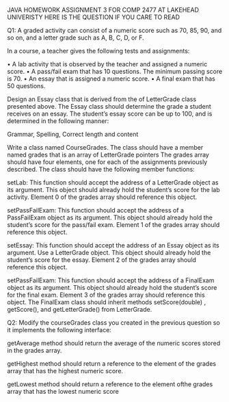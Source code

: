 JAVA HOMEWORK ASSIGNMENT 3 FOR COMP 2477 AT LAKEHEAD UNIVERISTY HERE IS THE QUESTION IF YOU CARE TO READ

Q1: A graded activity can consist of a numeric score such as 70, 85, 90, and so on, and a letter grade such as A, B, C, D, or F.

In a course, a teacher gives the following tests and assignments:

• A lab activity that is observed by the teacher and assigned a numeric score.
• A pass/fail exam that has 10 questions. The minimum passing score is 70.
• An essay that is assigned a numeric score.
• A final exam that has 50 questions.

Design an Essay class that is derived from the of LetterGrade class presented above. The Essay class should determine the grade a student receives on an essay. 
The student’s essay score can be up to 100, and is determined in the following manner:

Grammar, Spelling, Correct length and content

Write a class named CourseGrades. The class should have a member named grades that is an array of LetterGrade pointers
The grades array should have four elements, one for each of the assignments previously described. The class should have the following member functions:

setLab: This function should accept the address of a LetterGrade object as its argument. This object should already hold the student’s score for the lab activity. 
Element 0 of the grades array should reference this object.

setPassFailExam: This function should accept the address of a PassFailExam object as its argument. This object should already hold the student’s score for the pass/fail exam. 
Element 1 of the grades array should reference this object.

setEssay: This function should accept the address of an Essay object as its argument. Use a LetterGrade object. This object should already hold the student’s score for the essay.
Element 2 of the grades array should reference this object.

setPassFailExam: This function should accept the address of a FinalExam object as its argument. This object should already hold the student’s score for the final exam. 
Element 3 of the grades array should reference this object. The FinalExam class should inherit methods setScore(double) , getScore(), and getLetterGrade() from LetterGrade.

Q2: Modify the courseGrades class you created in the previous question so it implements the following interface:

getAverage method should return the average of the numeric scores stored in the grades array.

getHighest method should return a reference to the element of the grades array that has the highest numeric score.

getLowest method should return a reference to the element ofthe grades array that has the lowest numeric score

